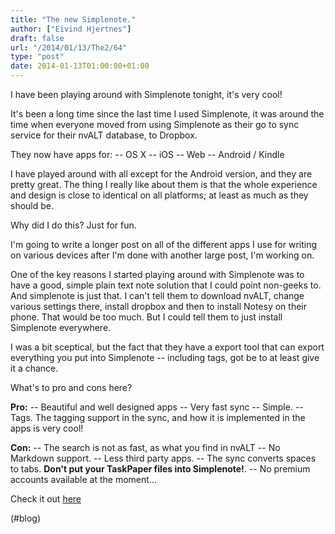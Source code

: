 ```yaml
---
title: "The new Simplenote."
author: ["Eivind Hjertnes"]
draft: false
url: "/2014/01/13/The2/64"
type: "post"
date: 2014-01-13T01:00:00+01:00
---
```


I have been playing around with Simplenote tonight, it's very cool!

It's been a long time since the last time I used Simplenote, it was
around the time when everyone moved from using Simplenote as their go to
sync service for their nvALT database, to Dropbox.

They now have apps for: -- OS X -- iOS -- Web -- Android / Kindle

I have played around with all except for the Android version, and they
are pretty great. The thing I really like about them is that the whole
experience and design is close to identical on all platforms; at least
as much as they should be.

Why did I do this? Just for fun.

I'm going to write a longer post on all of the different apps I use for
writing on various devices after I'm done with another large post, I'm
working on.

One of the key reasons I started playing around with Simplenote was to
have a good, simple plain text note solution that I could point
non-geeks to. And simplenote is just that. I can't tell them to download
nvALT, change various settings there, install dropbox and then to
install Notesy on their phone. That would be too much. But I could tell
them to just install Simplenote everywhere.

I was a bit sceptical, but the fact that they have a export tool that
can export everything you put into Simplenote -- including tags, got be
to at least give it a chance.

What's to pro and cons here?

**Pro:** -- Beautiful and well designed apps -- Very fast sync -- Simple.
-- Tags. The tagging support in the sync, and how it is implemented in
the apps is very cool!

**Con:** -- The search is not as fast, as what you find in nvALT -- No
Markdown support. -- Less third party apps. -- The sync converts spaces
to tabs. **Don't put your TaskPaper files into Simplenote!**. -- No
premium accounts available at the moment...

Check it out [here](http://simplenote.com)

(#blog)
